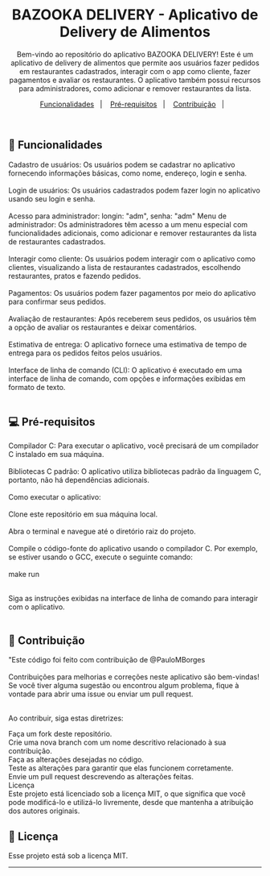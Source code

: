 <h1 align="center"> BAZOOKA DELIVERY - Aplicativo de Delivery de Alimentos
 </h1>

<p align="center">
Bem-vindo ao repositório do aplicativo BAZOOKA DELIVERY! Este é um aplicativo de delivery de alimentos que permite aos usuários fazer pedidos em restaurantes cadastrados, interagir com o app como cliente, fazer pagamentos e avaliar os restaurantes. O aplicativo também possui recursos para administradores, como adicionar e remover restaurantes da lista.

</p>

<p align="center">
  <a href="#-funcionalidades">Funcionalidades</a>&nbsp;&nbsp;&nbsp;|&nbsp;&nbsp;&nbsp;
  <a href="#-pré-requisitos">Pré-requisitos</a>&nbsp;&nbsp;&nbsp;|&nbsp;&nbsp;&nbsp;
  <a href="#-contribuição">Contribuição</a>&nbsp;&nbsp;&nbsp;|&nbsp;&nbsp;&nbsp;
</p>

<br>

## 🚀 Funcionalidades


Cadastro de usuários: Os usuários podem se cadastrar no aplicativo fornecendo informações básicas, como nome, endereço, login e senha. <br><br>
Login de usuários: Os usuários cadastrados podem fazer login no aplicativo usando seu login e senha. <br><br>
Acesso para administrador: longin: "adm", senha: "adm"
Menu de administrador: Os administradores têm acesso a um menu especial com funcionalidades adicionais, como adicionar e remover  restaurantes da lista de restaurantes cadastrados. <br><br>
Interagir como cliente: Os usuários podem interagir com o aplicativo como clientes, visualizando a lista de restaurantes cadastrados, escolhendo restaurantes, pratos e fazendo pedidos. <br><br>
Pagamentos: Os usuários podem fazer pagamentos por meio do aplicativo para confirmar seus pedidos. <br><br>
Avaliação de restaurantes: Após receberem seus pedidos, os usuários têm a opção de avaliar os restaurantes e deixar comentários. <br><br>
Estimativa de entrega: O aplicativo fornece uma estimativa de tempo de entrega para os pedidos feitos pelos usuários. <br><br>
Interface de linha de comando (CLI): O aplicativo é executado em uma interface de linha de comando, com opções e informações exibidas em formato de texto. <br><br>


## 💻 Pré-requisitos

Compilador C: Para executar o aplicativo, você precisará de um compilador C instalado em sua máquina. <br><br>
Bibliotecas C padrão: O aplicativo utiliza bibliotecas padrão da linguagem C, portanto, não há dependências adicionais. <br><br>
Como executar o aplicativo: <br><br>
Clone este repositório em sua máquina local. <br><br>
Abra o terminal e navegue até o diretório raiz do projeto. <br><br>
Compile o código-fonte do aplicativo usando o compilador C. Por exemplo, se estiver usando o GCC, execute o seguinte comando: <br><br>
make run <br><br>

Siga as instruções exibidas na interface de linha de comando para interagir com o aplicativo. <br><br>

## 🔖 Contribuição

"Este código foi feito com contribuição de @PauloMBorges <br><br>
Contribuições para melhorias e correções neste aplicativo são bem-vindas! Se você tiver alguma sugestão ou encontrou algum problema, fique à vontade para abrir uma issue ou enviar um pull request. <br><br>

Ao contribuir, siga estas diretrizes: <br>

Faça um fork deste repositório. <br>
Crie uma nova branch com um nome descritivo relacionado à sua contribuição. <br>
Faça as alterações desejadas no código. <br>
Teste as alterações para garantir que elas funcionem corretamente. <br>
Envie um pull request descrevendo as alterações feitas. <br>
Licença <br>
Este projeto está licenciado sob a licença MIT, o que significa que você pode modificá-lo e utilizá-lo livremente, desde que mantenha a atribuição dos autores originais. <br>


## :memo: Licença

Esse projeto está sob a licença MIT.

---
 
